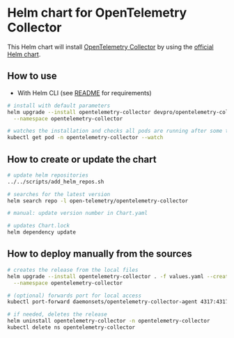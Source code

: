 # Helm chart for OpenTelemetry Collector

This Helm chart will install [OpenTelemetry Collector](https://opentelemetry.io/docs/collector/)
by using the [official Helm chart](https://github.com/open-telemetry/opentelemetry-helm-charts).

## How to use

- With Helm CLI (see [README](../../README.md#from-helm-cli) for requirements)

```bash
# install with default parameters
helm upgrade --install opentelemetry-collector devpro/opentelemetry-collector --create-namespace \
  --namespace opentelemetry-collector

# watches the installation and checks all pods are running after some time
kubectl get pod -n opentelemetry-collector --watch
```

## How to create or update the chart

```bash
# update helm repositories
../../scripts/add_helm_repos.sh

# searches for the latest version
helm search repo -l open-telemetry/opentelemetry-collector

# manual: update version number in Chart.yaml

# updates Chart.lock
helm dependency update
```

## How to deploy manually from the sources

```bash
# creates the release from the local files
helm upgrade --install opentelemetry-collector . -f values.yaml --create-namespace \
  --namespace opentelemetry-collector

# (optional) forwards port for local access
kubectl port-forward daemonsets/opentelemetry-collector-agent 4317:4317 -n opentelemetry-collector

# if needed, deletes the release
helm uninstall opentelemetry-collector -n opentelemetry-collector
kubectl delete ns opentelemetry-collector
```
